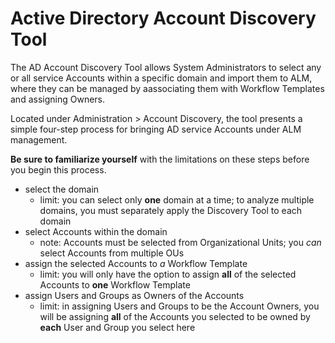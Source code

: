 ﻿[title]: # (Active Directory Account Discovery Tool)
[tags]: # (Account Lifecycle Manager,ALM,Active Directory,)
[priority]: # (5135)

# Active Directory Account Discovery Tool

The AD Account Discovery Tool allows System Administrators to select any or all service Accounts within a specific domain and import them to ALM, where they can be managed by aassociating them with Workflow Templates and assigning Owners.

Located under Administration > Account Discovery, the tool presents a simple four-step process for bringing AD service Accounts under ALM management.

**Be sure to familiarize yourself** with the limitations on these steps before you begin this process.

* select the domain
  * limit: you can select only **one** domain at a time; to analyze multiple domains, you must separately apply the Discovery Tool to each domain
* select Accounts within the domain
  * note: Accounts must be selected from Organizational Units; you *can* select Accounts from multiple OUs
* assign the selected Accounts to *a* Workflow Template
  * limit: you will only have the option to assign **all** of the selected Accounts to **one** Workflow Template
* assign Users and Groups as Owners of the Accounts
  * limit: in assigning Users and Groups to be the Account Owners, you will be assigning **all** of the Accounts you selected to be owned by **each** User and Group you select here
